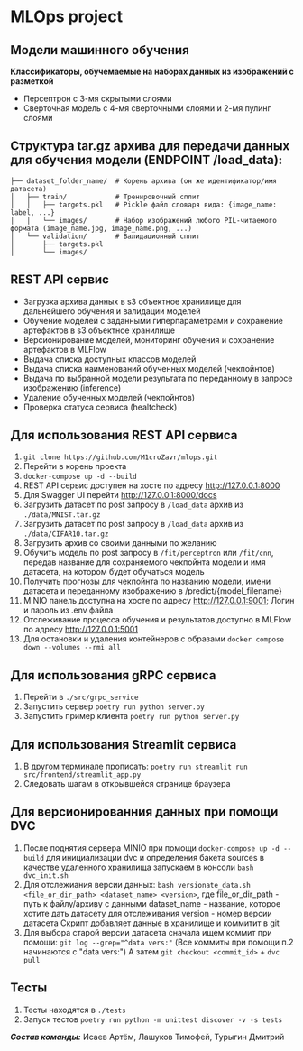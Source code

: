 # MLOps project

## Модели машинного обучения
**Классификаторы, обучемаемые на наборах данных из изображений с разметкой**
* Персептрон с 3-мя скрытыми слоями
* Сверточная модель с 4-мя сверточными слоями и 2-мя пулинг слоями

## Структура tar.gz архива для передачи данных для обучения модели (ENDPOINT /load_data):
    ├── dataset_folder_name/  # Корень архива (он же идентификатор/имя датасета)
    │   ├── train/            # Тренировочный сплит
    │   │   ├── targets.pkl   # Pickle файл словаря вида: {image_name: label, ...}
    │   │   └── images/       # Набор изображений любого PIL-читаемого формата (image_name.jpg, image_name.png, ...)
    │   └── validation/       # Валидационный сплит
    │       ├── targets.pkl
    │       └── images/

## REST API сервис
* Загрузка архива данных в s3 объектное хранилище для дальнейшего обучения и валидации моделей
* Обучение моделей с заданными гиперпараметрами и сохранение артефактов в s3 объектное хранилище
* Версионирование моделей, мониторинг обучения и сохранение артефактов в MLFlow
* Выдача списка доступных классов моделей
* Выдача списка наименований обученных моделей (чекпойнтов)
* Выдача по выбранной модели результата по переданному в запросе изображению (inference)
* Удаление обученных моделей (чекпойнтов)
* Проверка статуса сервиса (healtcheck)

## Для использования REST API сервиса
1. `git clone https://github.com/M1croZavr/mlops.git`
2. Перейти в корень проекта
3. `docker-compose up -d --build`
4. REST API сервис доступен на хосте по адресу http://127.0.0.1:8000
5. Для Swagger UI перейти http://127.0.0.1:8000/docs
6. Загрузить датасет по post запросу в `/load_data` архив из `./data/MNIST.tar.gz`
7. Загрузить датасет по post запросу в `/load_data` архив из `./data/CIFAR10.tar.gz`
8. Загрузить архив со своими данными по желанию
9. Обучить модель по post запросу в `/fit/perceptron` или `/fit/cnn`, передав название для сохраняемого чекпойнта модели и имя датасета, на котором будет обучаться модель
10. Получить прогнозы для чекпойнта по названию модели, имени датасета и переданному изображению в /predict/{model_filename}
11. MINIO панель доступна на хосте по адресу http://127.0.0.1:9001; Логин и пароль из .env файла
12. Отслеживание процесса обучения и результатов доступно в MLFlow по адресу http://127.0.0.1:5001
13. Для остановки и удаления контейнеров с образами `docker compose down --volumes --rmi all`

## Для использования gRPC сервиса
1. Перейти в `./src/grpc_service`
2. Запустить сервер `poetry run python server.py`
3. Запустить пример клиента `poetry run python server.py`

## Для использования Streamlit сервиса
1. В другом терминале прописать: `poetry run streamlit run src/frontend/streamlit_app.py `
2. Следовать шагам в открывшейся странице браузера

## Для версионированния данных при помощи DVC
1. После поднятия сервера MINIO при помощи `docker-compose up -d --build` для инициализации dvc 
и определения бакета sources в качестве удаленного хранилища запускаем в консоли `bash dvc_init.sh`
2. Для отслежиания версии данных: `bash versionate_data.sh <file_or_dir_path> <dataset_name> <version>`, где
file_or_dir_path - путь к файлу/архиву с данными
dataset_name - название, которое хотите дать датасету для отслеживания
version - номер версии датасета
Скрипт добавляет данные в хранилище и коммитит в git
3. Для выбора старой версии датасета сначала ищем коммит при помощи: `git log --grep="^data vers:"`
(Все коммиты при помощи п.2 начинаются с "data vers:")
А затем `git checkout <commit_id>` + `dvc pull`

## Тесты
1. Тесты находятся в `./tests`
2. Запуск тестов `poetry run python -m unittest discover -v -s tests`

___Состав команды:___ Исаев Артём, Лашуков Тимофей, Турыгин Дмитрий
